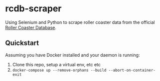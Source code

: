 # rcdb-scraper

Using Selenium and Python to scrape roller coaster data from the official [Roller Coaster Database](http://rcdb.com/).

## Quickstart

Assuming you have Docker installed and your daemon is running:

1. Clone this repo, setup a virtual env, etc etc
2. `docker-compose up --remove-orphans --build --abort-on-container-exit`
